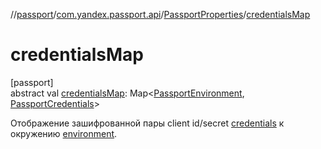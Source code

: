 //[passport](../../../index.md)/[com.yandex.passport.api](../index.md)/[PassportProperties](index.md)/[credentialsMap](credentials-map.md)

# credentialsMap

[passport]\
abstract val [credentialsMap](credentials-map.md): Map&lt;[PassportEnvironment](../-passport-environment/index.md), [PassportCredentials](../-passport-credentials/index.md)&gt;

Отображение зашифрованной пары client id/secret [credentials](../-passport-credentials/index.md) к окружению [environment](../-passport-environment/index.md).
